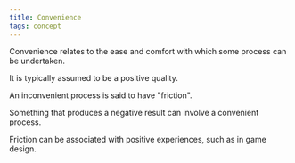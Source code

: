```yaml
---
title: Convenience
tags: concept
---
```


Convenience relates to the ease and comfort with which some process can be
undertaken.

It is typically assumed to be a positive quality.

An inconvenient process is said to have "friction".

Something that produces a negative result can involve a convenient process.

Friction can be associated with positive experiences, such as in game design.
